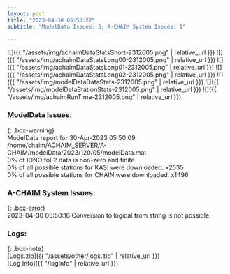 ```yaml
---
layout: post
title: "2023-04-30 05:50:22"
subtitle: "ModelData Issues: 3; A-CHAIM System Issues: 1"

---
```


![]({{ "/assets/img/achaimDataStatsShort-2312005.png" | relative_url }})
![]({{ "/assets/img/achaimDataStatsLong00-2312005.png" | relative_url }})
![]({{ "/assets/img/achaimDataStatsLong01-2312005.png" | relative_url }})
![]({{ "/assets/img/achaimDataStatsLong02-2312005.png" | relative_url }})
![]({{ "/assets/img/modelDataDataStats-2312005.png" | relative_url }})
![]({{ "/assets/img/modelDataStationStats-2312005.png" | relative_url }})
![]({{ "/assets/img/achaimRunTime-2312005.png" | relative_url }})


### ModelData Issues:  
  
{: .box-warning}  
 ModelData report for 30-Apr-2023 05:50:09   
 /home/chaim/ACHAIM_SERVER/A-CHAIM/modelData/2023/120/05/modelData.mat   
 0% of IONO foF2 data is non-zero and finite.   
 0% of all possible stations for KASI were downloaded. x2535   
 0% of all possible stations for CHAIN were downloaded. x1496   
  
### A-CHAIM System Issues:  
  
{: .box-error}  
2023-04-30 05:50:16 Conversion to logical from string is not possible.  

### Logs:  
  
{: .box-note}  
[Logs.zip]({{ "/assets/other/logs.zip" | relative_url }})  
[Log Info]({{ "/logInfo" | relative_url }})  
